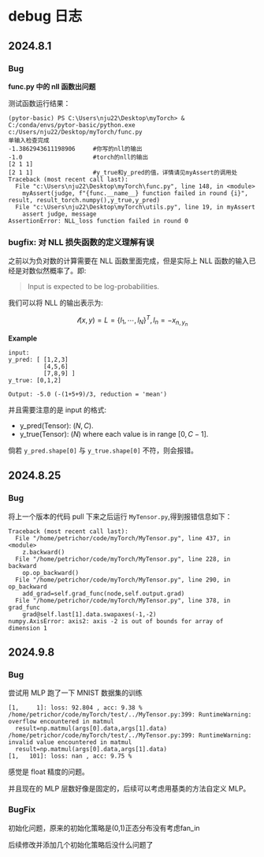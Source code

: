# debug 日志
## 2024.8.1

### Bug
**func.py 中的 nll 函数出问题**

测试函数运行结果：

```
(pytor-basic) PS C:\Users\nju22\Desktop\myTorch> & C:/conda/envs/pytor-basic/python.exe c:/Users/nju22/Desktop/myTorch/func.py
单输入检查完成
-1.3862943611198906     #你写的nll的输出
-1.0					#torch的nll的输出
[2 1 1]  				
[2 1 1]					#y_true和y_pred的值，详情请见myAssert的调用处
Traceback (most recent call last):
  File "c:\Users\nju22\Desktop\myTorch\func.py", line 148, in <module>
    myAssert(judge, f"{func.__name__} function failed in round {i}", result, result_torch.numpy(),y_true,y_pred)
  File "c:\Users\nju22\Desktop\myTorch\utils.py", line 19, in myAssert
    assert judge, message
AssertionError: NLL_loss function failed in round 0
```

### bugfix: 对 NLL 损失函数的定义理解有误

之前以为负对数的计算需要在 NLL 函数里面完成，但是实际上 NLL 函数的输入已经是对数似然概率了。即:

> Input is expected to be log-probabilities.

我们可以将 NLL 的输出表示为:

$$
\mathcal{l}(x,y) = L = \{l_1,\cdots, l_N\}^T,\, l_n = -x_{n,y_n}
$$

**Example**

```
input:
y_pred: [ [1,2,3]
          [4,5,6]
          [7,8,9] ]
y_true: [0,1,2]

Output: -5.0 (-(1+5+9)/3, reduction = 'mean')
```

并且需要注意的是 input 的格式:

- y_pred(Tensor): $(N,C)$.
- y_true(Tensor): $(N)$ where each value is in range $[0, C-1]$.

倘若 `y_pred.shape[0]` 与 `y_true.shape[0]` 不符，则会报错。

## 2024.8.25

### Bug

将上一个版本的代码 pull 下来之后运行 `MyTensor.py`,得到报错信息如下：

```
Traceback (most recent call last):
  File "/home/petrichor/code/myTorch/MyTensor.py", line 437, in <module>
    z.backward()
  File "/home/petrichor/code/myTorch/MyTensor.py", line 228, in backward
    op.op_backward()
  File "/home/petrichor/code/myTorch/MyTensor.py", line 290, in op_backward
    add_grad=self.grad_func(node,self.output.grad)
  File "/home/petrichor/code/myTorch/MyTensor.py", line 378, in grad_func
    grad@self.last[1].data.swapaxes(-1,-2)
numpy.AxisError: axis2: axis -2 is out of bounds for array of dimension 1
```

## 2024.9.8 

### Bug

尝试用 MLP 跑了一下 MNIST 数据集的训练

```
[1,     1]: loss: 92.804 , acc: 9.38 %
/home/petrichor/code/myTorch/test/../MyTensor.py:399: RuntimeWarning: overflow encountered in matmul
  result=np.matmul(args[0].data,args[1].data)
/home/petrichor/code/myTorch/test/../MyTensor.py:399: RuntimeWarning: invalid value encountered in matmul
  result=np.matmul(args[0].data,args[1].data)
[1,   101]: loss: nan , acc: 9.75 %
```

感觉是 float 精度的问题。

并且现在的 MLP 层数好像是固定的，后续可以考虑用基类的方法自定义 MLP。

### BugFix

初始化问题，原来的初始化策略是(0,1)正态分布没有考虑fan_in 

后续修改并添加几个初始化策略后没什么问题了